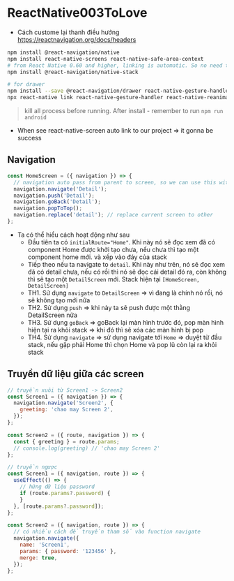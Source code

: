 # ReactNative003ToLove

- Cách custome lại thanh điều hướng https://reactnavigation.org/docs/headers

```bash
npm install @react-navigation/native
npm install react-native-screens react-native-safe-area-context
# from React Native 0.60 and higher, linking is automatic. So no need to run npm react-native link
npm install @react-navigation/native-stack

# for drawer
npm install --save @react-navigation/drawer react-native-gesture-handler react-native-reanimated
npx react-native link react-native-gesture-handler react-native-reanimated

```
> kill all process before running. After install - remember to run `npm run android`

- When see react-native-screen auto link to our project => it gonna be success

## Navigation

```js
const HomeScreen = ({ navigation }) => {
  // navigation auto pass from parent to screen, so we can use this with out any extra code
  navigation.navigate('Detail');
  navigation.push('Detail');
  navigation.goBack('Detail');
  navigation.popToTop();
  navigation.replace('detail'); // replace current screen to other
};
```

- Ta có thể hiểu cách hoạt động như sau
  - Đầu tiên ta có `initialRoute="Home"`. Khi này nó sẽ đọc xem đã có component Home được khởi tạo chưa, nếu chưa thì tạo một component home mới. và xếp vào đáy của stack
  - Tiếp theo nếu ta navigate to `detail`. Khi này như trên, nó sẽ đọc xem đã có detail chưa, nếu có rồi thì nó sẽ đọc cái detail đó ra, còn không thì sẽ tạo một `DetailScreen` mới. Stack hiện tại `[HomeScreen, DetailScreen]`
  - TH1. Sử dụng `navigate` to `DetailScreen` => vì đang là chính nó rồi, nó sẽ không tạo mới nữa
  - TH2. Sử dụng `push` => khi này ta sẽ push được một thằng DetailScreen nữa
  - TH3. Sử dụng `goBack` => goBack lại màn hình trước đó, pop màn hình hiện tại ra khỏi stack => khi đó thì sẽ xóa các màn hình bị pop
  - TH4. Sử dụng `navigate` => sử dụng navigate tới `Home` => duyệt từ đầu stack, nếu gặp phải Home thì chọn Home và pop lũ còn lại ra khỏi stack

## Truyền dữ liệu giữa các screen

```js
// truyền xuôi từ Screen1 -> Screen2
const Screen1 = ({ navigation }) => {
  navigation.navigate('Screen2', {
    greeting: 'chao may Screen 2',
  });
};

const Screen2 = ({ route, navigation }) => {
  const { greeting } = route.params;
  // console.log(greeting) // 'chao may Screen 2'
};
```

```js
// truyền ngược
const Screen1 = ({ navigation, route }) => {
  useEffect(() => {
    // hứng dữ liệu password
    if (route.params?.password) {
    }
  }, [route.params?.password]);
};

const Screen2 = ({ navigation, route }) => {
  // có nhiều cách để truyền tham số vào function navigate
  navigation.navigate({
    name: 'Screen1',
    params: { password: '123456' },
    merge: true,
  });
};
```


